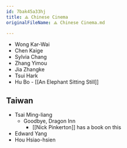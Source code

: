 ```yaml
---
id: 7bak45a33hj
title: ⟁ Chinese Cinema
originalFileName: ⟁ Chinese Cinema.md

---
```


* Wong Kar-Wai
* Chen Kaige
* Sylvia Chang
* Zhang Yimou
* Jia Zhangke
* Tsui Hark
* Hu Bo - [[An Elephant Sitting Still]]

## Taiwan

* Tsai Ming-liang
  * Goodbye, Dragon Inn
    * [[Nick Pinkerton]] has a book on this
* Edward Yang
* Hou Hsiao-hsien
